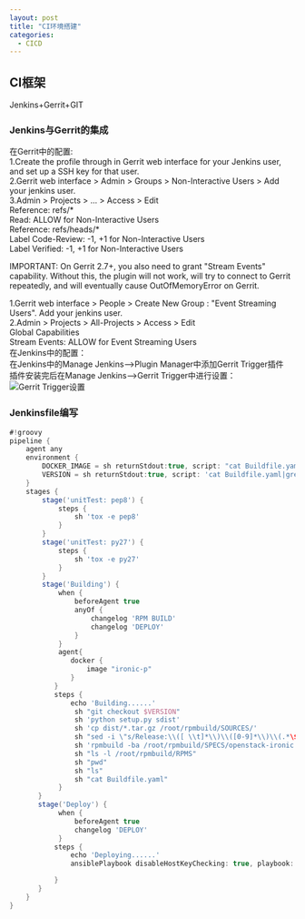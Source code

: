 ```yaml
---
layout: post
title: "CI环境搭建"
categories:
  - CICD
---
```

## CI框架
Jenkins+Gerrit+GIT
### Jenkins与Gerrit的集成
在Gerrit中的配置:  
1.Create the profile through in Gerrit web interface for your Jenkins user, and set up a SSH key for that user.  
2.Gerrit web interface > Admin > Groups > Non-Interactive Users > Add your jenkins user.  
3.Admin > Projects > ... > Access > Edit  
    Reference: refs/*  
    Read: ALLOW for Non-Interactive Users  
    Reference: refs/heads/*  
    Label Code-Review: -1, +1 for Non-Interactive Users  
    Label Verified: -1, +1 for Non-Interactive Users  

IMPORTANT: On Gerrit 2.7+, you also need to grant "Stream Events" capability. Without this, the plugin will not work, will try to connect to Gerrit repeatedly, and will eventually cause OutOfMemoryError on Gerrit.  

1.Gerrit web interface > People > Create New Group : "Event Streaming Users". Add your jenkins user.  
2.Admin > Projects > All-Projects > Access > Edit  
    Global Capabilities  
    Stream Events: ALLOW for Event Streaming Users  
在Jenkins中的配置：  
在Jenkins中的Manage Jenkins-->Plugin Manager中添加Gerrit Trigger插件  
插件安装完后在Manage Jenkins-->Gerrit Trigger中进行设置：  
![Gerrit Trigger设置](https://wiki.jenkins.io/download/attachments/45481993/server-settings.png?version=1&modificationDate=1278331124000&api=v2)

### Jenkinsfile编写
```groovy
#!groovy
pipeline {
    agent any
    environment {
        DOCKER_IMAGE = sh returnStdout:true, script: "cat Buildfile.yaml|grep docker-image|awk '{printf \$2}'"
        VERSION = sh returnStdout:true, script: 'cat Buildfile.yaml|grep version|awk \'{print $2}\''
    }
    stages {
        stage('unitTest: pep8') {
            steps {
                sh 'tox -e pep8'
            }
        }
        stage('unitTest: py27') {
            steps {
                sh 'tox -e py27'
            }
        }
        stage('Building') {
            when {
                beforeAgent true
                anyOf {
                    changelog 'RPM BUILD'
                    changelog 'DEPLOY'
                }
            }
            agent{
               docker {
                   image "ironic-p"
               }
           }
           steps {
               echo 'Building......'
                sh "git checkout $VERSION"
                sh 'python setup.py sdist'
                sh 'cp dist/*.tar.gz /root/rpmbuild/SOURCES/'
                sh "sed -i \"s/Release:\\([ \\t]*\\)\\([0-9]*\\)\\(.*\$\\)/Release:\\1\${BUILD_ID}\\3/g\" /root/rpmbuild/SPECS/openstack-ironic.spec"
                sh 'rpmbuild -ba /root/rpmbuild/SPECS/openstack-ironic.spec'
                sh "ls -l /root/rpmbuild/RPMS"
                sh "pwd"
                sh "ls"
                sh "cat Buildfile.yaml"
            }
       }
       stage('Deploy') {
            when {
                beforeAgent true
                changelog 'DEPLOY'
            }
           steps {
               echo 'Deploying......'
               ansiblePlaybook disableHostKeyChecking: true, playbook: 'test-deploy.yaml'

           }
       }
    }
}
```

